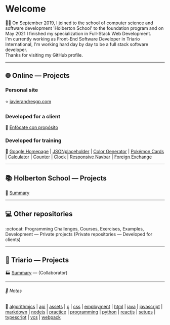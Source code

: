 # Welcome
:man_technologist: On September 2019, I joined to the school of computer science and software development 'Holberton School' to the foundation program and on May 2021 I finished my specialization in Full-Stack Web Development.  
I'm currently working as Front-End Software Developer in Triario International, I'm working hard day by day to be a full stack software developer.  
Thanks for visiting my GitHub profile.
- - -
## :globe_with_meridians: Online ― Projects
### Personal site
:star: [javierandresgp.com](https://www.javierandresgp.com)
### Developed for a client
:checkered_flag: [Enfócate con propósito](http://www.enfocateconproposito.org/)
### Developed for training
:muscle: [Google Homepage](https://javierandresgp.github.io/training-google_homepage/) | [JSONplaceholder](https://javierandresgp.github.io/training-jsonplaceholder/) | [Color Generator](https://javierandresgp.github.io/training-color_generator/) | [Pokémon Cards](https://javierandresgp.github.io/training-pokemon_cards/) | [Calculator](https://javierandresgp.github.io/training-calculator/) | [Counter](https://javierandresgp.github.io/training-counter/) | [Clock](https://javierandresgp.github.io/training-clock/) | [Responsive Navbar](https://javierandresgp.github.io/training-responsive_navbar/) | [Foreign Exchange](https://javierandresgp.github.io/training-foreign_exchange/)
- - -
## :books: Holberton School ― Projects
:school: [Summary](holberton_school.md)
- - -
## :computer: Other repositories
:octocat: Programming Challenges, Courses, Exercises, Examples, Development ― Private projects (Private repositories ― Developed for clients)
- - -
## :office: Triario ― Projects
:factory: [Summary](triario.md) ― (Collaborator)
- - -
###### :memo: Notes
:bookmark: [algorithmics](algorithmics.md) | [api](api.md) | [assets](assets.md) | [c](c.md) | [css](css.md) | [employment](employment.md) | [html](html.md) | [java](java.md) | [javascript](javascript.md) | [markdown](markdown.md) | [nodejs](nodejs.md) | [practice](practice.md) | [programming](programming.md) | [python](python.md) | [reactjs](reactjs.md) | [setups](setups.md) | [typescript](typescript.md) | [vcs](vcs.md) | [webpack](webpack.md)
